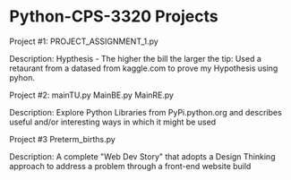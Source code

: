 # Python-CPS-3320 Projects

Project #1: PROJECT_ASSIGNMENT_1.py

Description: Hypthesis - The higher the bill the larger the tip: Used a retaurant from a datased from kaggle.com to prove my Hypothesis using pyhon.


Project #2:  mainTU.py
             MainBE.py
             MainRE.py
             
Description: Explore Python Libraries from PyPi.python.org and describes useful and/or interesting ways in which it might be used 

Project #3   Preterm_births.py

Description: A complete "Web Dev Story" that adopts a Design Thinking approach to address a problem through a front-end website build
